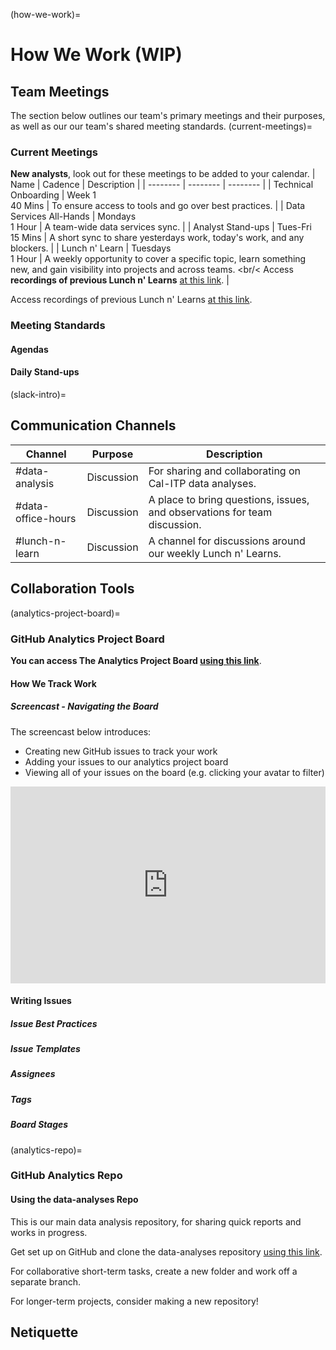 (how-we-work)=
# How We Work (WIP)
## Team Meetings
The section below outlines our team's primary meetings and their purposes, as well as our our team's shared meeting standards.
(current-meetings)=
### Current Meetings
**New analysts**, look out for these meetings to be added to your calendar.
| Name | Cadence | Description |
| -------- | -------- | -------- |
| Technical Onboarding | Week 1 <br/> 40 Mins | To ensure access to tools and go over best practices. |
| Data Services All-Hands | Mondays <br/> 1 Hour | A team-wide data services sync. |
| Analyst Stand-ups | Tues-Fri <br/> 15 Mins | A short sync to share yesterdays work, today's work, and any blockers. |
| Lunch n' Learn | Tuesdays <br/> 1 Hour | A weekly opportunity to cover a specific topic, learn something new, and gain visibility into projects and across teams. <br/< Access **recordings of previous Lunch n' Learns** [at this link](https://docs.google.com/spreadsheets/d/17rlex4h2OPKK3KwUY_lUZbA1avJ2o_PLyRD6w04iN0o/edit?usp=sharing). |

Access recordings of previous Lunch n' Learns [at this link](https://docs.google.com/spreadsheets/d/17rlex4h2OPKK3KwUY_lUZbA1avJ2o_PLyRD6w04iN0o/edit?usp=sharing).

### Meeting Standards
#### Agendas
#### Daily Stand-ups

(slack-intro)=
## Communication Channels

| Channel | Purpose | Description |
| -------- | -------- | -------- |
| #data-analysis | Discussion | For sharing and collaborating on Cal-ITP data analyses. |
| #data-office-hours | Discussion | A place to bring questions, issues, and observations for team discussion. |
| #lunch-n-learn | Discussion | A channel for discussions around our weekly Lunch n' Learns. |

## Collaboration Tools

(analytics-project-board)=
### GitHub Analytics Project Board
**You can access The Analytics Project Board [using this link](https://github.com/cal-itp/data-infra/projects/6)**.
#### How We Track Work

##### Screencast - Navigating the Board
The screencast below introduces:
* Creating new GitHub issues to track your work
* Adding your issues to our analytics project board
* Viewing all of your issues on the board (e.g. clicking your avatar to filter)

<div style="position: relative; padding-bottom: 62.5%; height: 0;"><iframe src="https://www.loom.com/embed/a7332ee2e1c040edbf2d11da70b4c3ea" frameborder="0" webkitallowfullscreen mozallowfullscreen allowfullscreen style="position: absolute; top: 0; left: 0; width: 100%; height: 100%;"></iframe></div>

#### Writing Issues

##### Issue Best Practices

##### Issue Templates

##### Assignees

##### Tags

##### Board Stages

(analytics-repo)=
### GitHub Analytics Repo

#### Using the data-analyses Repo
This is our main data analysis repository, for sharing quick reports and works in progress.

Get set up on GitHub and clone the data-analyses repository [using this link](github-setup).

For collaborative short-term tasks, create a new folder and work off a separate branch.

For longer-term projects, consider making a new repository!

## Netiquette
